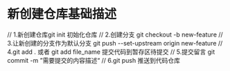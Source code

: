 # 新创建仓库基础描述
// 1.新创建仓库git init 初始化仓库
// 2.创建分支 git checkout -b new-feature
// 3.让新创建的分支作为默认分支 git push --set-upstream origin new-feature
// 4.git add .  或者 git add file_name 提交代码到暂存区待提交
// 5.提交留言 git commit -m ”需要提交的内容描述“
// 6.git push 推送到代码仓库
